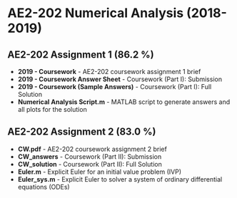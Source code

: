 # AE2-202 Numerical Analysis (2018-2019)

## AE2-202 Assignment 1 (86.2 %)

* **2019 - Coursework** - AE2-202 coursework assignment 1 brief
* **2019 - Coursework Answer Sheet** - Coursework (Part I): Submission
* **2019 - Coursework (Sample Answers)** - Coursework (Part I): Full Solution
* **Numerical Analysis Script.m** - MATLAB script to generate answers and all plots for the solution

## AE2-202 Assignment 2 (83.0 %)

* **CW.pdf** - AE2-202 coursework assignment 2 brief
* **CW_answers** - Coursework (Part II): Submission
* **CW_solution** - Coursework (Part II): Full Solution
* **Euler.m** - Explicit Euler for an initial value problem (IVP)
* **Euler_sys.m** - Explicit Euler to solver a system of ordinary differential equations (ODEs)
